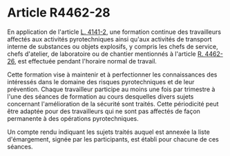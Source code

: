 # Article R4462-28

En application de l'article [L. 4141-2][1], une formation continue des travailleurs affectés aux activités pyrotechniques ainsi qu'aux activités de transport interne de substances ou objets explosifs, y compris les chefs de service, chefs d'atelier, de laboratoire ou de chantier mentionnés à l'article [R. 4462-26][2], est effectuée pendant l'horaire normal de travail. 

Cette formation vise à maintenir et à perfectionner les connaissances des intéressés dans le domaine des risques pyrotechniques et de leur prévention. Chaque travailleur participe au moins une fois par trimestre à l'une des séances de formation au cours desquelles divers sujets concernant l'amélioration de la sécurité sont traités. Cette périodicité peut être adaptée pour des travailleurs qui ne sont pas affectés de façon permanente à des opérations pyrotechniques. 

Un compte rendu indiquant les sujets traités auquel est annexée la liste d'émargement, signée par les participants, est établi pour chacune de ces séances.

 [1]: /affichCodeArticle.do?cidTexte=LEGITEXT000006072050&idArticle=LEGIARTI000006903166&dateTexte=&categorieLien=cid
 [2]: /affichCodeArticle.do?cidTexte=LEGITEXT000006072050&idArticle=LEGIARTI000028140820&dateTexte=&categorieLien=cid